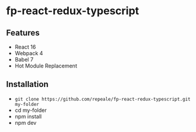 # fp-react-redux-typescript

## Features

* React 16
* Webpack 4
* Babel 7
* Hot Module Replacement

## Installation

* `git clone https://github.com/repeale/fp-react-redux-typescript.git my-folder`
* cd my-folder
* npm install
* npm dev
